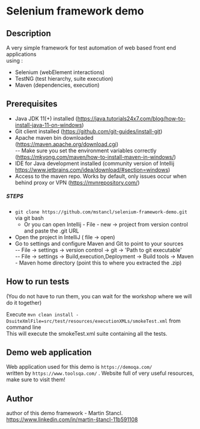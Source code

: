# Selenium framework demo

## Description

A very simple framework for test automation of web based front end applications  
using :

- Selenium    (webElement interactions)
- TestNG      (test hierarchy, suite execution)
- Maven       (dependencies, execution)

## Prerequisites

- Java JDK 11(+) installed     (https://java.tutorials24x7.com/blog/how-to-install-java-11-on-windows)
- Git client installed         (https://github.com/git-guides/install-git)
- Apache maven bin downloaded  (https://maven.apache.org/download.cgi)  
  -- Make sure you set the environment variables correctly (https://mkyong.com/maven/how-to-install-maven-in-windows/)
- IDE for Java development installed (community version of
  Intellij https://www.jetbrains.com/idea/download/#section=windows)
- Access to the maven repo. Works by default, only issues occur when behind proxy or VPN (https://mvnrepository.com/)

##### STEPS

- `git clone https://github.com/mstancl/selenium-framework-demo.git`  via git bash
    - Or you can open Intellij - File - new -> project from version control and paste the .git URL
- Open the project in IntelliJ ( file -> open)
- Go to settings and configure Maven and Git to point to your sources  
  -- File -> settings -> version control -> git -> 'Path to git executable'  
  -- File -> settings -> Build,execution,Deployment -> Build tools -> Maven - Maven home directory (point this to where
  you extracted the .zip)

## How to run tests
(You do not have to run them, you can wait for the workshop where we will do it together) 

Execute `mvn clean install -DsuiteXmlFile=src/test/resources/executionXMLs/smokeTest.xml` from command line  
This will execute the smokeTest.xml suite containing all the tests.


## Demo web application

Web application used for this demo is `https://demoqa.com/`  
written by `https://www.toolsqa.com/` . Website full of very useful resources, make sure to visit them!

## Author

author of this demo framework - Martin Stancl. https://www.linkedin.com/in/martin-štancl-11b591108  